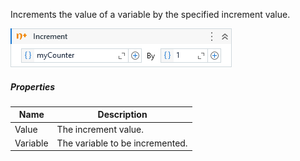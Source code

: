 Increments the value of a variable by the specified increment value.

![](../img/activities/Increment.png)

##### Properties

|Name    |Description                    |
|--------|-------------------------------|
|Value   |The increment value.           |
|Variable|The variable to be incremented.|

